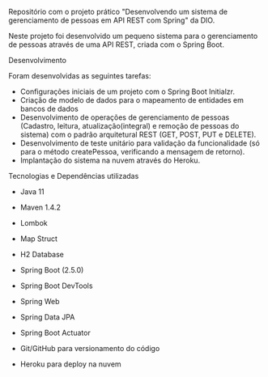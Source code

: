 Repositório com o projeto prático "Desenvolvendo um sistema de gerenciamento de pessoas em API REST com Spring" da DIO.

Neste projeto foi desenvolvido um pequeno sistema para o gerenciamento de pessoas através de uma API REST, criada com o Spring Boot.

Desenvolvimento

Foram desenvolvidas as seguintes tarefas:

  - Configurações iniciais de um projeto com o Spring Boot Initialzr.
  - Criação de modelo de dados para o mapeamento de entidades em bancos de dados
  - Desenvolvimento de operações de gerenciamento de pessoas (Cadastro, leitura, atualização(integral) e remoção de pessoas do sistema) com o padrão arquitetural REST (GET, POST,     PUT e DELETE).
  - Desenvolvimento de teste unitário para validação da funcionalidade (só para o método createPessoa, verificando a mensagem de retorno).
  - Implantação do sistema na nuvem através do Heroku.

Tecnologias e Dependências utilizadas

  - Java 11
  - Maven 1.4.2
  - Lombok
  - Map Struct
  - H2 Database
  - Spring Boot (2.5.0)
  - Spring Boot DevTools

  - Spring Web

  - Spring Data JPA

  - Spring Boot Actuator

  - Git/GitHub para versionamento do código
  - Heroku para deploy na nuvem

